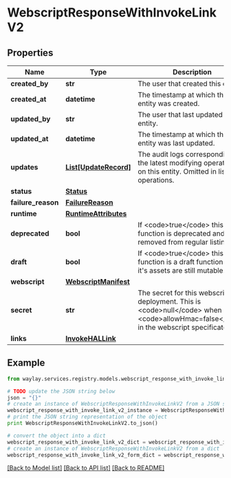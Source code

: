 # WebscriptResponseWithInvokeLinkV2


## Properties

Name | Type | Description | Notes
------------ | ------------- | ------------- | -------------
**created_by** | **str** | The user that created this entity. | 
**created_at** | **datetime** | The timestamp at which this entity was created. | 
**updated_by** | **str** | The user that last updated this entity. | 
**updated_at** | **datetime** | The timestamp at which this entity was last updated. | 
**updates** | [**List[UpdateRecord]**](UpdateRecord.md) | The audit logs corresponding to the latest modifying operations on this entity. Omitted in listing operations. | [optional] 
**status** | [**Status**](Status.md) |  | 
**failure_reason** | [**FailureReason**](FailureReason.md) |  | [optional] 
**runtime** | [**RuntimeAttributes**](RuntimeAttributes.md) |  | 
**deprecated** | **bool** | If &lt;code&gt;true&lt;/code&gt; this function is deprecated and removed from regular listings. | 
**draft** | **bool** | If &lt;code&gt;true&lt;/code&gt; this function is a draft function and it&#39;s assets are still mutable. | 
**webscript** | [**WebscriptManifest**](WebscriptManifest.md) |  | 
**secret** | **str** | The secret for this webscript deployment. This is &lt;code&gt;null&lt;/code&gt; when &lt;code&gt;allowHmac&#x3D;false&lt;/code&gt; in the webscript specificaton. | [optional] 
**links** | [**InvokeHALLink**](InvokeHALLink.md) |  | [optional] 

## Example

```python
from waylay.services.registry.models.webscript_response_with_invoke_link_v2 import WebscriptResponseWithInvokeLinkV2

# TODO update the JSON string below
json = "{}"
# create an instance of WebscriptResponseWithInvokeLinkV2 from a JSON string
webscript_response_with_invoke_link_v2_instance = WebscriptResponseWithInvokeLinkV2.from_json(json)
# print the JSON string representation of the object
print WebscriptResponseWithInvokeLinkV2.to_json()

# convert the object into a dict
webscript_response_with_invoke_link_v2_dict = webscript_response_with_invoke_link_v2_instance.to_dict()
# create an instance of WebscriptResponseWithInvokeLinkV2 from a dict
webscript_response_with_invoke_link_v2_form_dict = webscript_response_with_invoke_link_v2.from_dict(webscript_response_with_invoke_link_v2_dict)
```
[[Back to Model list]](../README.md#documentation-for-models) [[Back to API list]](../README.md#documentation-for-api-endpoints) [[Back to README]](../README.md)


